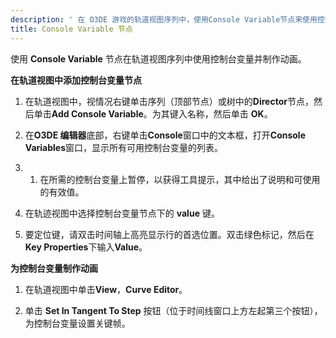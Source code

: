 ```yaml
---
description: ' 在 O3DE 游戏的轨道视图序列中，使用Console Variable节点来使用控制台变量并制作动画。'
title: Console Variable 节点
---
```


使用 **Console Variable** 节点在轨道视图序列中使用控制台变量并制作动画。

**在轨道视图中添加控制台变量节点**

1. 在轨道视图中，视情况右键单击序列（顶部节点）或树中的**Director**节点，然后单击**Add Console Variable**。为其键入名称，然后单击 **OK**。

1. 在**O3DE 编辑器**底部，右键单击**Console**窗口中的文本框，打开**Console Variables**窗口，显示所有可用控制台变量的列表。

1. 1. 在所需的控制台变量上暂停，以获得工具提示，其中给出了说明和可使用的有效值。

1. 在轨迹视图中选择控制台变量节点下的 **value** 键。

1. 要定位键，请双击时间轴上高亮显示行的首选位置。双击绿色标记，然后在**Key Properties**下输入**Value**。

**为控制台变量制作动画**

1. 在轨道视图中单击**View**，**Curve Editor**。

1. 单击 **Set In Tangent To Step** 按钮（位于时间线窗口上方左起第三个按钮），为控制台变量设置关键帧。
